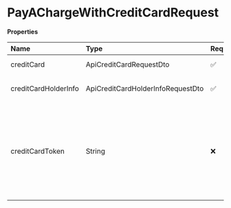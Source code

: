 # PayAChargeWithCreditCardRequest

**Properties**

| Name                 | Type                              | Required | Description                                                                                                              |
| :------------------- | :-------------------------------- | :------- | :----------------------------------------------------------------------------------------------------------------------- |
| creditCard           | ApiCreditCardRequestDto           | ✅       | Credit card information                                                                                                  |
| creditCardHolderInfo | ApiCreditCardHolderInfoRequestDto | ✅       | Credit card holder information                                                                                           |
| creditCardToken      | String                            | ❌       | Credit card token for using the credit card tokenization functionality. If informed, the fields above are not mandatory. |

<!-- This file was generated by liblab | https://liblab.com/ -->
